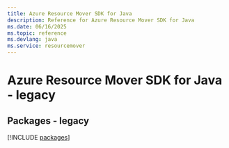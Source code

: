 ```yaml
---
title: Azure Resource Mover SDK for Java
description: Reference for Azure Resource Mover SDK for Java
ms.date: 06/16/2025
ms.topic: reference
ms.devlang: java
ms.service: resourcemover
---
```

# Azure Resource Mover SDK for Java - legacy
## Packages - legacy
[!INCLUDE [packages](resource-mover-index.md)]